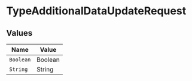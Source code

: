 # TypeAdditionalDataUpdateRequest


## Values

| Name      | Value     |
| --------- | --------- |
| `Boolean` | Boolean   |
| `String`  | String    |